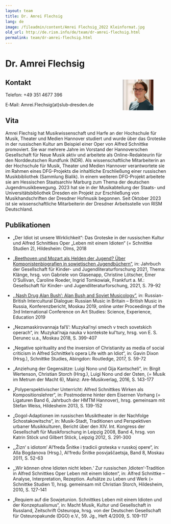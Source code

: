 ```yaml
---
layout: team
title: Dr. Amrei Flechsig
lang: de
image: /fileadmin/content/Amrei Flechsig_2022 Kleinformat.jpg
old_url: http://de.rism.info/de/team/dr-amrei-flechsig.html
permalink: team/dr-amrei-flechsig.html
---
```



# Dr. Amrei Flechsig

<div style="float: right; width: 35%">
   <figure class="figure">
      <div class="float-left">
         <img src="images/team/Amrei Flechsig_2022 Kleinformat.jpg">
      </div>
   </figure>
</div>

## Kontakt

Telefon: +49 351 4677 396

E‑Mail: Amrei.Flechsig(at)slub‑dresden.de

## Vita

Amrei Flechsig hat Musikwissenschaft und Harfe an der Hochschule für Musik, Theater und Medien Hannover studiert und wurde über das Groteske in der russischen Kultur am Beispiel einer Oper von Alfred Schnittke promoviert. Sie war mehrere Jahre im Vorstand der Hannoverschen Gesellschaft für Neue Musik aktiv und arbeitete als Online-Redakteurin für den Norddeutschen Rundfunk (NDR). Als wissenschaftliche Mitarbeiterin an der Hochschule für Musik, Theater und Medien Hannover verantwortete sie im Rahmen eines DFG-Projekts die inhaltliche Erschließung einer russischen Musikbibliothek (Sammlung Bialik). In einem weiteren DFG-Projekt arbeitete sie am Hessischen Staatsarchiv Marburg zum Thema der deutschen Jugendmusikbewegung. 2023 hat sie in der Musikabteilung der Staats- und Universitätsbibliothek Dresden ein Projekt zur Erschließung von Musikhandschriften der Dresdner Hofmusik begonnen. Seit Oktober 2023 ist sie wissenschaftliche Mitarbeiterin der Dresdner Arbeitsstelle von RISM Deutschland.

## Publikationen

- „Der Idiot ist unsere Wirklichkeit“: Das Groteske in der russischen Kultur und Alfred Schnittkes Oper „Leben mit einem Idioten“ (= Schnittke Studien 2), Hildesheim: Olms, 2018
  
- [„Beethoven und Mozart als Helden der Jugend? Über Komponistenbiografien in sowjetischen Jugendbüchern“](https://doi.org/10.21248/gkjf-jb.67), in: Jahrbuch der Gesellschaft für Kinder- und Jugendliteraturforschung 2021, Thema: Klänge, hrsg. von Gabriele von Glasenapp, Christine Lötscher, Emer O’Sullivan, Caroline Roeder, Ingrid Tomkowiak, Frankfurt a. M.: Gesellschaft für Kinder- und Jugendliteraturforschung, 2021, S. 79-92 
- [„‚Nash Drug Alan Bush‘: Alan Bush and Soviet Musicology”](https://doi.org/10.2991/icassee-19.2019.162), in: Russian-British Intercultural Dialogue: Russian Music in Britain – British Music in Russia, Konferenzbericht, Moskau 2019, online unter Proceedings of the 3rd International Conference on Art Studies: Science, Experience, Education 2019 
- „Nezamaskirovannaja fal’š’: Muzykal’nyi smech v trech sovetskich operach“, in: Muzykal’naja nauka v kontekste kul’tury, hrsg. von E. S. Derunec u.a., Moskau 2018, S. 399-407
- „Negative spirituality and the inversion of Christianity as media of social criticism in Alfred Schnittke’s opera Life with an Idiot“, in: Gavin Dixon (Hrsg.), Schnittke Studies, Abingdon: Routledge, 2017, S. 59-72
- „Anziehung der Gegensätze: Luigi Nono und Gija Kantscheli“, in: Birgit Wertenson, Christian Storch (Hrsg.), Luigi Nono und der Osten, (= Musik im Metrum der Macht 6), Mainz: Are-Musikverlag, 2016, S. 143-177
- „Polyperspektivischer Unterricht: Alfred Schnittkes Wirken als Kompositionslehrer“, in: Postmoderne hinter dem Eisernen Vorhang (= Ligaturen Band 6, Jahrbuch der HMTM Hannover), hrsg. gemeinsam mit Stefan Weiss, Hildesheim 2013, S. 139-152
- „Gogol-Adaptionen im russischen Musiktheater in der Nachfolge Schostakowitschs“, in: Musik-Stadt, Traditionen und Perspektiven urbaner Musikkulturen, Bericht über den XIV. Int. Kongress der Gesellschaft für Musikforschung in Leipzig 2008, Band 4, hrsg. von Katrin Stöck und Gilbert Stöck, Leipzig 2012, S. 291-300
-  „‚Žizn‘ s idiotom‘ Al’freda Šnitke i tradicii groteska v russkoj opere“, in: Alla Bogdanova (Hrsg.), Al’fredu Šnitke posvjaščaetsja, Band 8, Moskau 2011, S. 52-63
- „‚Wir können ohne Idioten nicht leben.‘ Zur russischen ‚Idioten‘-Tradition in Alfred Schnittkes Oper Leben mit einem Idioten“, in: Alfred Schnittke – Analyse, Interpretation, Rezeption. Aufsätze zu Leben und Werk (= Schnittke Studien 1), hrsg. gemeinsam mit Christian Storch, Hildesheim, 2010, S. 127-141
- „Requiem auf die Sowjetunion. Schnittkes Leben mit einem Idioten und der Konzeptualismus“, in: Macht Musik, Kultur und Gesellschaft in Russland, Zeitschrift Osteuropa, hrsg. von der Deutschen Gesellschaft für Osteuropakunde (DGO) e.V., 59. Jg., Heft 4/2009, S. 109-117





